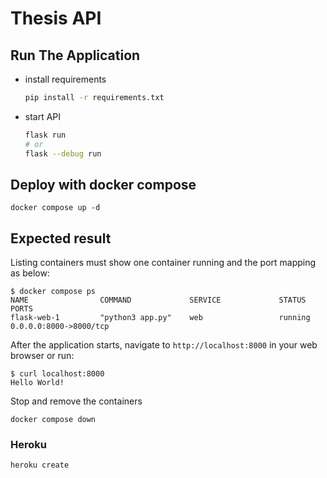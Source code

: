# Thesis API

## Run The Application

- install requirements

  ```zsh
  pip install -r requirements.txt
  ```

- start API

  ```zsh
  flask run
  # or
  flask --debug run
  ```

## Deploy with docker compose

```
docker compose up -d
```

## Expected result

Listing containers must show one container running and the port mapping as below:

```
$ docker compose ps
NAME                COMMAND             SERVICE             STATUS              PORTS
flask-web-1         "python3 app.py"    web                 running             0.0.0.0:8000->8000/tcp
```

After the application starts, navigate to `http://localhost:8000` in your web browser or run:

```
$ curl localhost:8000
Hello World!
```

Stop and remove the containers

```
docker compose down
```

### Heroku

```zsh
heroku create
```
